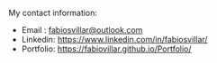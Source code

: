 <!--
**FabioVillar/FabioVillar** is a ✨ _special_ ✨ repository because its `README.md` (this file) appears on your GitHub profile.

Here are some ideas to get you started:

- 🔭 I’m currently working on ...
- 🌱 I’m currently learning ...
- 👯 I’m looking to collaborate on ...
- 🤔 I’m looking for help with ...
- 💬 Ask me about ...
- 📫 How to reach me: ...
- 😄 Pronouns: ...
- ⚡ Fun fact: ...
-->
My contact information:
- Email : fabiosvillar@outlook.com
- Linkedin: https://www.linkedin.com/in/fabiosvillar/
- Portfolio: https://fabiovillar.github.io/Portfolio/
